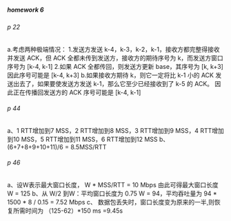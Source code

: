 ##### homework 6

###### p 22

a.考虑两种极端情况：
1.发送方发送 k-4，k-3，k-2，k-1，接收方都完整得接收并发送 ACK，但 ACK 全都未传到发送方，接收方的期待序号为 k，而发送方窗口序号为 [k-4, k-1]
2.如果 ACK 全都传回，则发送方更新 base，其序号为 [k, k+3]
因此序号可能是 [k-4, k+3]
b.如果接收方期待 k，则它一定将比 k-1 小的 ACK 发送出去了，如果要使发送方发送 k-1，那么它至少已经接收到了 k-5 的 ACK。 因此正在传播回发送方的 ACK 序号可能是 [k-4, k-1]

###### p 44

a、1 RTT增加到7 MSS，2 RTT增加到8 MSS，3 RTT增加到9 MSS，4 RTT增加到10 MSS，5 RTT增加到11 MSS，6 RTT增加到12 MSS
b、(6+7+8+9+10+11)/6 = 8.5MSS/RTT

###### p 46

a、设W表示最大窗口长度， W * MSS/RTT = 10 Mbps 由此可得最大窗口长度 W = 125
b、从 W/2 到W：平均窗口长度为 0.75 W = 94，平均吞吐量为 94 * 1500 * 8 / 0.15 = 7.52 Mbps
c、 数据包丢失时，窗口长度变为原来的一半,则恢复所需时间为 （125-62）*150 ms =9.45s